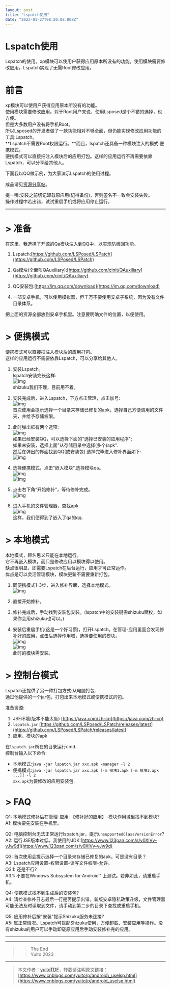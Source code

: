 ```yaml
---
layout: post
title: "Lspatch使用"
date: "2023-01-27T08:20:08.808Z"
---
```

Lspatch使用
=========

Lspatch的使用。xp模块可以使用户获得应用原本所没有的功能。使用模块需要修改应用。Lspatch实现了无需Root修改应用。

前言
==

xp模块可以使用户获得应用原本所没有的功能。  
使用模块需要修改应用。对于Root用户来说，使用Lsposed是个不错的选择，也方便。  
但是大多数用户没有将手机Root。  
所以Lsposed的开发者做了一款功能相对不够全面，但仍能实现修改应用功能的工具:Lspatch。  
**Lspatch不需要Root权限运行。**而且，lspatch还具备一种模块注入的模式:便携模式。  
便携模式可以直接把注入模块后的应用打包。这样的应用运行不再需要依靠Lspatch，可以分享给其他人。

下面我以QQ做示例，为大家演示Lspatch的使用过程。

成品请见[资源分享帖](https://yuito.cnblogs.com/p/share.html)。

提一嘴:安装之前切记卸载原应用(记得备份)，否则签名不一致会安装失败。  
操作过程中若出错，试试重启手机或将应用停止运行。

* * *

\> 准备
=====

在这里，我选择了开源的Qa模块注入到QQ中，以实现防撤回功能。

1.  Lspatch:[https://github.com/LSPosed/LSPatch](https://github.com/LSPosed/LSPatch)
    
2.  Qa模块(全面叫QAuxiliary):[https://github.com/cinit/QAuxiliary](https://github.com/cinit/QAuxiliary)
    
3.  QQ安装包:[https://im.qq.com/download](https://im.qq.com/download)
    
4.  一部安卓手机，可以使用模拟器，但千万不要使用安卓子系统，因为没有文件目录体系。
    

把上面的资源全部放到安卓手机里。注意要明确文件的位置，以便使用。

\> 便携模式
=======

便携模式可以直接把注入模块后的应用打包。  
这样的应用运行不需要依靠Lspatch，可以分享给其他人。

1.  安装Lspatch。  
    lspatch安装完长这样:  
    ![img](https://img2023.cnblogs.com/blog/3044840/202301/3044840-20230123104020192-976092438.png)  
    shizuku我们不理，目前用不着。
    
2.  安装完成后，进入Lspatch，下方点击管理，点击加号:  
    ![img](https://img2023.cnblogs.com/blog/3044840/202301/3044840-20230123104316291-106658595.png)  
    首次使用会提示选择一个目录来存储已修复的apk，选择自己方便调用的文件夹，并给予存储权限。
    
3.  此时弹出框有两个选项:  
    ![img](https://img2023.cnblogs.com/blog/3044840/202301/3044840-20230123110052476-42252646.png)  
    如果已经安装QQ，可以选择下面的"选择已安装的应用程序";  
    如果未安装，选择上面"从存储目录中选择(多个)apk".  
    然后在弹出的界面找到QQ(或安装包).选择完毕进入修补界面如下:  
    ![img](https://img2023.cnblogs.com/blog/3044840/202301/3044840-20230123110152987-1086773061.png)
    
4.  选择便携模式，点击"嵌入模块",选择模块qa。  
    ![img](https://img2023.cnblogs.com/blog/3044840/202301/3044840-20230123110526966-1947196900.png)  
    ![img](https://img2023.cnblogs.com/blog/3044840/202301/3044840-20230123110403942-1429620359.png)
    
5.  点击右下角“开始修补”，等待修补完成。  
    ![img](https://img2023.cnblogs.com/blog/3044840/202301/3044840-20230123110556745-1167412557.png)
    
6.  进入手机的文件管理器，查找apk  
    ![img](https://img2023.cnblogs.com/blog/3044840/202301/3044840-20230123110829420-807054232.png)  
    这样，我们便得到了嵌入了qa的qq.
    

\> 本地模式
=======

本地模式，顾名思义只能在本地运行。  
它不再嵌入模块，而只是修改应用以模块得以使用。  
缺点很明显，即需要Lspatch在后台运行，应用才可正常运作。  
优点是可以灵活管理模块，模块更新不需要重新打包。

1.  同便携模式1-3步，进入修补界面，选择本地模式。  
    ![img](https://img2023.cnblogs.com/blog/3044840/202301/3044840-20230123110152987-1086773061.png)
    
2.  直接开始修补。
    
3.  修补完成后，手动找到安装包安装。(lspatch中的安装键需shizuku赋权，如果你会用shizuku也可以。)
    
4.  安装后重启手机(这是一个好习惯)，打开Lspatch。在管理-应用里面会发现修补好的应用，点击后选择作用域，选择要使用的模块。  
    ![img](https://img2023.cnblogs.com/blog/3044840/202301/3044840-20230126200854121-1621665622.png)  
    ![img](https://img2023.cnblogs.com/blog/3044840/202301/3044840-20230126200910608-888981367.png)  
    此时的模块需安装。
    

\> 控制台模式
========

Lspatch还提供了另一种打包方式:从电脑打包.  
通过他提供的一个jar包，打包出来本地模式或便携模式的包。

准备资源:

1.  JSE环境(版本不能太低) [https://java.com/zh-cn](https://java.com/zh-cn)
2.  `lspatch.jar` [https://github.com/LSPosed/LSPatch/releases/latest](https://github.com/LSPosed/LSPatch/releases/latest)
3.  应用、模块的apk

在`lspatch.jar`所在的目录运行cmd.  
控制台输入以下命令:

*   本地模式:`java -jar lspatch.jar xxx.apk -manager -l 2`
*   便携模式:`java -jar lspatch.jar xxx.apk [-m 模块1.apk [-m 模块2.apk ...]] -l 2`  
    `xxx.apk`为要修改的应用安装包.

\> FAQ
======

Q1: 本地模式修补后在管理-应用-【修补好的应用】-模块作用域里找不到模块?  
A1: 模块要先安装在手机里。

Q2: 电脑控制台无法正常运行lspatch.jar，提示`UnsupportedClassVersionError`?  
A2: 运行JSE版本过低。我使用的JDK:[https://www.123pan.com/s/v0XlVv-vJw9d](https://www.123pan.com/s/v0XlVv-vJw9d)

Q3: 首次使用会提示选择一个目录来存储已修复的apk，可是没有目录？  
A3: Lspatch应用设置-权限设置-读写文件权限-允许。  
Q3.1: 还是不行?  
A3.1: 不要在Windows Subsystem for Android™ 上测试。若非如此，请重启手机。

Q4: 便携模式找不到生成后的安装包?  
A4: 请检查修补日志最后一行是否提示出错。新版安卓隐私政策升级，文件管理器可能无法及时读取到文件，请手动到第二步的目录下查找或重启手机。

Q5: 应用修补后按"安装"提示Shizuku服务未连接?  
A5: 属正常情况。Lspatch可搭配Shizuku使用，方便卸载、安装应用等操作。没有shizuku的用户可以手动卸载原应用后手动安装修补完的应用。

* * *

* * *

> > The End  
> > Yuito 2023

* * *

> 本文作者：[yuitoTDF](https://www.cnblogs.com/yuito/)，转载请注明原文链接：[https://www.cnblogs.com/yuito/p/android\_uselsp.html](https://www.cnblogs.com/yuito/p/android_uselsp.html)